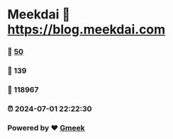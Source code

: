 # Meekdai :link: https://blog.meekdai.com 
### :page_facing_up: [50](https://blog.meekdai.com/tag.html) 
### :speech_balloon: 139 
### :hibiscus: 118967 
### :alarm_clock: 2024-07-01 22:22:30 
### Powered by :heart: [Gmeek](https://github.com/Meekdai/Gmeek)
